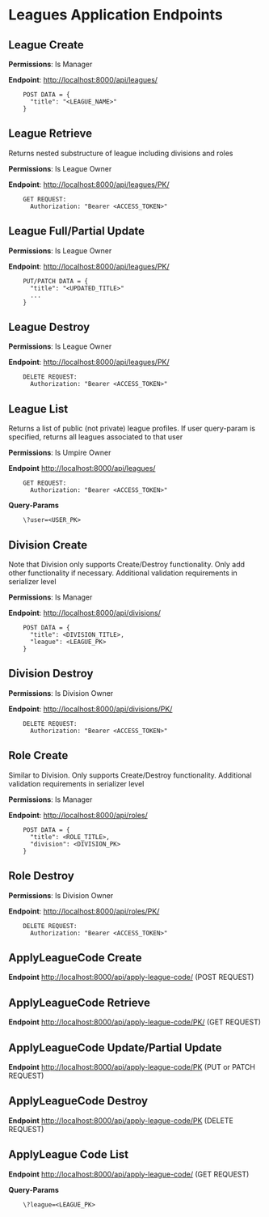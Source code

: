 # Leagues Application Endpoints

## League Create

**Permissions**: Is Manager

**Endpoint**: <http://localhost:8000/api/leagues/>


        POST DATA = {
          "title": "<LEAGUE_NAME>"
        }


## League Retrieve

Returns nested substructure of league including divisions and roles

**Permissions**: Is League Owner

**Endpoint**: <http://localhost:8000/api/leagues/PK/>

        GET REQUEST:
          Authorization: "Bearer <ACCESS_TOKEN>"


## League Full/Partial Update

**Permissions**: Is League Owner

**Endpoint**: <http://localhost:8000/api/leagues/PK/>

        PUT/PATCH DATA = {
          "title": "<UPDATED_TITLE>"
          ...
        }

## League Destroy

**Permissions**: Is League Owner

**Endpoint**: <http://localhost:8000/api/leagues/PK/>

        DELETE REQUEST:
          Authorization: "Bearer <ACCESS_TOKEN>"

## League List

Returns a list of public (not private) league profiles. If user query-param is specified, returns all leagues associated to that user

**Permissions**: Is Umpire Owner

**Endpoint** <http://localhost:8000/api/leagues/>

        GET REQUEST:
          Authorization: "Bearer <ACCESS_TOKEN>"

**Query-Params**

        \?user=<USER_PK>


## Division Create

Note that Division only supports Create/Destroy functionality. Only add other functionality if necessary. Additional validation requirements in serializer level

**Permissions**: Is Manager

**Endpoint**: <http://localhost:8000/api/divisions/>

        POST DATA = {
          "title": <DIVISION_TITLE>,
          "league": <LEAGUE_PK>
        }

## Division Destroy

**Permissions**: Is Division Owner

**Endpoint**: <http://localhost:8000/api/divisions/PK/>


        DELETE REQUEST:
          Authorization: "Bearer <ACCESS_TOKEN>"



## Role Create

Similar to Division. Only supports Create/Destroy functionality. Additional validation requirements in serializer level

**Permissions**: Is Manager

**Endpoint**: <http://localhost:8000/api/roles/>

        POST DATA = {
          "title": <ROLE_TITLE>,
          "division": <DIVISION_PK>
        }

## Role Destroy

**Permissions**: Is Division Owner

**Endpoint**: <http://localhost:8000/api/roles/PK/>

        DELETE REQUEST:
          Authorization: "Bearer <ACCESS_TOKEN>"



## ApplyLeagueCode Create

**Endpoint** <http://localhost:8000/api/apply-league-code/> (POST REQUEST)

## ApplyLeagueCode Retrieve

**Endpoint** <http://localhost:8000/api/apply-league-code/PK/> (GET REQUEST)

## ApplyLeagueCode Update/Partial Update

**Endpoint** <http://localhost:8000/api/apply-league-code/PK> (PUT or PATCH REQUEST)

## ApplyLeagueCode Destroy

**Endpoint** <http://localhost:8000/api/apply-league-code/PK>  (DELETE REQUEST)

## ApplyLeague Code List

**Endpoint** <http://localhost:8000/api/apply-league-code/> (GET REQUEST)

**Query-Params**

        \?league=<LEAGUE_PK>
